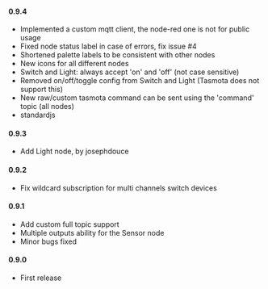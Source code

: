 #### 0.9.4
 - Implemented a custom mqtt client, the node-red one is not for public usage
 - Fixed node status label in case of errors, fix issue #4
 - Shortened palette labels to be consistent with other nodes
 - New icons for all different nodes
 - Switch and Light: always accept 'on' and 'off' (not case sensitive)
 - Removed on/off/toggle config from Switch and Light (Tasmota does not support this)
 - New raw/custom tasmota command can be sent using the 'command' topic (all nodes)
 - standardjs

#### 0.9.3
 - Add Light node, by josephdouce

#### 0.9.2
 - Fix wildcard subscription for multi channels switch devices

#### 0.9.1
 - Add custom full topic support
 - Multiple outputs ability for the Sensor node
 - Minor bugs fixed

#### 0.9.0
 - First release

